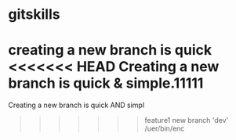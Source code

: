 # gitskills
creating a new branch is quick
<<<<<<< HEAD
Creating a new branch is quick & simple.11111
=======
Creating a new branch is quick AND simpl
>>>>>>> feature1
new branch 'dev'
/uer/bin/enc
